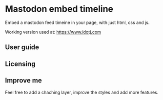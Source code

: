 # Mastodon embed timeline

Embed a mastodon feed timeine in your page, with just html, css and js.

Working version used at:
https://www.idotj.com

## User guide


## Licensing


## Improve me

Feel free to add a chaching layer, improve the styles and add more features.



